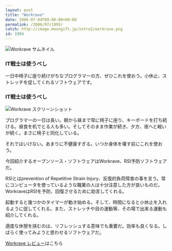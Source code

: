 ```yaml
---
layout: post
title: "Workrave"
date: 2006-07-04T09:00:00+09:00
permalink: /2006/07/1995/
catch: http://image.moongift.jp/intro2/workrave.png
id: 1994
---
```

 ![Workrave サムネイル](http://image.moongift.jp/intro2/workrave.t.png "Workrave サムネイル")
  

### IT戦士は使うべし
  
一日中椅子に座り続けがちなプログラマーの方、ぜひこれを使おう。小休止、ストレッチを促してくれるソフトウェアです。  
<!--more-->  

### IT戦士は使うべし
  

![Workrave スクリーンショット](http://image.moongift.jp/intro2/workrave.png "Workrave スクリーンショット")

  

プログラマーの一日は長い。朝から昼まで常に椅子に座り、キーボードを打ち続ける。昼食を机でとる人も多い。そしてそのまま作業が続き、夕方、夜へと戦いが続く。まさに椅子と同化している。

  

それではいけない。あまりに不健康すぎる。いつか身体を壊す前にこれを使おう。

  

今回紹介するオープンソース・ソフトウェアはWorkrave、RSI予防ソフトウェアだ。

  

RSIとはprevention of Repetitive Strain Injury、反復的負荷障害の事を言う。常にコンピュータを使っているような職業の人は十分注意した方が良いものだ。WorkraveはRSIを予防、回復させるために助言してくれる。

  

起動すると幾つかのタイマーが動き始める。そして、時間になると小休止を入れるように促してくれる。また、ストレッチや目の運動等、その場で出来る運動も紹介してくれる。

  

適度な休憩を挟むのは、リフレッシュする意味でも重要だ。効率も良くなる。しばらく使ってみようと思わせるソフトウェアだ。

  

[Workrave レビュー](http://oss.moongift.jp/review/i-1997.html)はこちら

